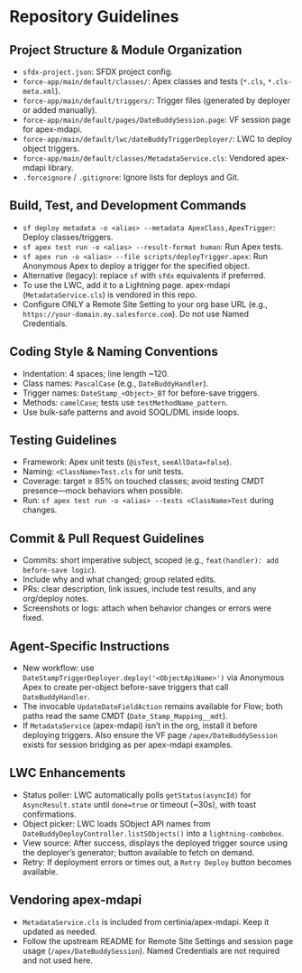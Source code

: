 # Repository Guidelines

## Project Structure & Module Organization
- `sfdx-project.json`: SFDX project config.
- `force-app/main/default/classes/`: Apex classes and tests (`*.cls`, `*.cls-meta.xml`).
- `force-app/main/default/triggers/`: Trigger files (generated by deployer or added manually).
- `force-app/main/default/pages/DateBuddySession.page`: VF session page for apex-mdapi.
- `force-app/main/default/lwc/dateBuddyTriggerDeployer/`: LWC to deploy object triggers.
- `force-app/main/default/classes/MetadataService.cls`: Vendored apex-mdapi library.
- `.forceignore` / `.gitignore`: Ignore lists for deploys and Git.

## Build, Test, and Development Commands
- `sf deploy metadata -o <alias> --metadata ApexClass,ApexTrigger`: Deploy classes/triggers.
- `sf apex test run -o <alias> --result-format human`: Run Apex tests.
- `sf apex run -o <alias> --file scripts/deployTrigger.apex`: Run Anonymous Apex to deploy a trigger for the specified object.
- Alternative (legacy): replace `sf` with `sfdx` equivalents if preferred.
 - To use the LWC, add it to a Lightning page. apex-mdapi (`MetadataService.cls`) is vendored in this repo.
 - Configure ONLY a Remote Site Setting to your org base URL (e.g., `https://your-domain.my.salesforce.com`). Do not use Named Credentials.

## Coding Style & Naming Conventions
- Indentation: 4 spaces; line length ~120.
- Class names: `PascalCase` (e.g., `DateBuddyHandler`).
- Trigger names: `DateStamp_<Object>_BT` for before-save triggers.
- Methods: `camelCase`; tests use `testMethodName_pattern`.
- Use bulk-safe patterns and avoid SOQL/DML inside loops.

## Testing Guidelines
- Framework: Apex unit tests (`@isTest`, `seeAllData=false`).
- Naming: `<ClassName>Test.cls` for unit tests.
- Coverage: target ≥ 85% on touched classes; avoid testing CMDT presence—mock behaviors when possible.
- Run: `sf apex test run -o <alias> --tests <ClassName>Test` during changes.

## Commit & Pull Request Guidelines
- Commits: short imperative subject, scoped (e.g., `feat(handler): add before-save logic`).
- Include why and what changed; group related edits.
- PRs: clear description, link issues, include test results, and any org/deploy notes.
- Screenshots or logs: attach when behavior changes or errors were fixed.

## Agent-Specific Instructions
- New workflow: use `DateStampTriggerDeployer.deploy('<ObjectApiName>')` via Anonymous Apex to create per-object before-save triggers that call `DateBuddyHandler`.
- The invocable `UpdateDateFieldAction` remains available for Flow; both paths read the same CMDT (`Date_Stamp_Mapping__mdt`).
- If `MetadataService` (apex-mdapi) isn’t in the org, install it before deploying triggers. Also ensure the VF page `/apex/DateBuddySession` exists for session bridging as per apex-mdapi examples.

## LWC Enhancements
- Status poller: LWC automatically polls `getStatus(asyncId)` for `AsyncResult.state` until `done=true` or timeout (~30s), with toast confirmations.
- Object picker: LWC loads SObject API names from `DateBuddyDeployController.listSObjects()` into a `lightning-combobox`.
- View source: After success, displays the deployed trigger source using the deployer’s generator; button available to fetch on demand.
- Retry: If deployment errors or times out, a `Retry Deploy` button becomes available.

## Vendoring apex-mdapi
- `MetadataService.cls` is included from certinia/apex-mdapi. Keep it updated as needed.
- Follow the upstream README for Remote Site Settings and session page usage (`/apex/DateBuddySession`). Named Credentials are not required and not used here.
